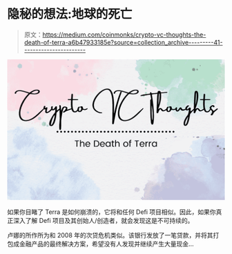 # 隐秘的想法:地球的死亡

> 原文：<https://medium.com/coinmonks/crypto-vc-thoughts-the-death-of-terra-a6b47933185e?source=collection_archive---------41----------------------->

![](img/6e92eb7e0afec5572d3fdd061827581c.png)

如果你目睹了 Terra 是如何崩溃的，它将和任何 Defi 项目相似。因此，如果你真正深入了解 Defi 项目及其创始人/创造者，就会发现这是不可持续的。

卢娜的所作所为和 2008 年的次贷危机类似。该银行发放了一笔贷款，并将其打包成金融产品的最终解决方案，希望没有人发现并继续产生大量现金…